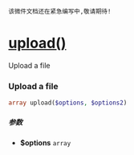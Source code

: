     该微件文档还在紧急编写中,敬请期待!
[upload()](http://twinh.github.com/widget/api/upload)
=====================================================

Upload a file

### Upload a file
```php
array upload($options, $options2)
```

##### 参数
* **$options** `array` 

